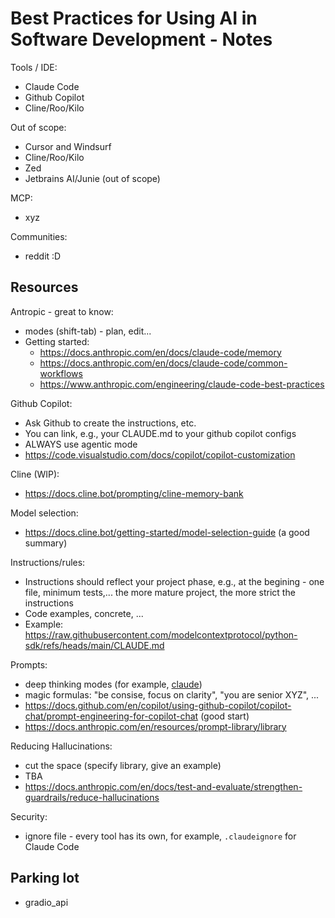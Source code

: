 # Best Practices for Using AI in Software Development - Notes

Tools / IDE:

- Claude Code
- Github Copilot
- Cline/Roo/Kilo

Out of scope:

- Cursor and Windsurf
- Cline/Roo/Kilo
- Zed
- Jetbrains AI/Junie (out of scope)

MCP:

- xyz

Communities:

- reddit :D

## Resources

Antropic - great to know:

- modes (shift-tab) - plan, edit...
- Getting started:
  - https://docs.anthropic.com/en/docs/claude-code/memory
  - https://docs.anthropic.com/en/docs/claude-code/common-workflows
  - https://www.anthropic.com/engineering/claude-code-best-practices

Github Copilot:

- Ask Github to create the instructions, etc.
- You can link, e.g., your CLAUDE.md to your github copilot configs
- ALWAYS use agentic mode
- https://code.visualstudio.com/docs/copilot/copilot-customization

Cline (WIP):

- https://docs.cline.bot/prompting/cline-memory-bank

Model selection:

- https://docs.cline.bot/getting-started/model-selection-guide (a good summary)

Instructions/rules:

- Instructions should reflect your project phase, e.g., at the begining - one file, minimum tests,... the more mature project, the more strict the instructions
- Code examples, concrete, ...
- Example: https://raw.githubusercontent.com/modelcontextprotocol/python-sdk/refs/heads/main/CLAUDE.md

Prompts:

- deep thinking modes (for example, [claude](https://docs.anthropic.com/en/docs/claude-code/common-workflows#use-extended-thinking))
- magic formulas: "be consise, focus on clarity", "you are senior XYZ", ...
- https://docs.github.com/en/copilot/using-github-copilot/copilot-chat/prompt-engineering-for-copilot-chat (good start)
- https://docs.anthropic.com/en/resources/prompt-library/library

Reducing Hallucinations:

- cut the space (specify library, give an example)
- TBA
- https://docs.anthropic.com/en/docs/test-and-evaluate/strengthen-guardrails/reduce-hallucinations

Security:

- ignore file - every tool has its own, for example, `.claudeignore` for Claude Code

## Parking lot

- gradio_api

